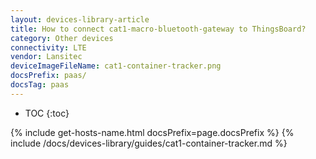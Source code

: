 ```yaml
---
layout: devices-library-article
title: How to connect cat1-macro-bluetooth-gateway to ThingsBoard?
category: Other devices
connectivity: LTE
vendor: Lansitec
deviceImageFileName: cat1-container-tracker.png
docsPrefix: paas/
docsTag: paas
---
```


* TOC
{:toc}

{% include get-hosts-name.html docsPrefix=page.docsPrefix %}
{% include /docs/devices-library/guides/cat1-container-tracker.md %}
